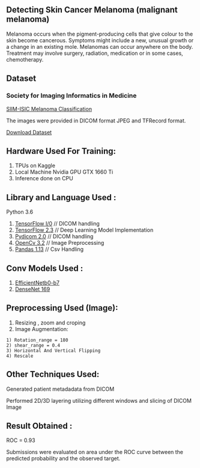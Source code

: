 ## Detecting Skin Cancer Melanoma (malignant melanoma) 

Melanoma occurs when the pigment-producing cells that give colour to the skin become cancerous.
Symptoms might include a new, unusual growth or a change in an existing mole. Melanomas can occur anywhere on the body.
Treatment may involve surgery, radiation, medication or in some cases, chemotherapy.

## Dataset  

### Society for Imaging Informatics in Medicine  

[SIIM-ISIC Melanoma Classification](https://siim.org/page/siim_isic_melanoma_classification)

The images were provided in DICOM format JPEG and TFRecord format.

[Download Dataset](https://www.kaggle.com/c/siim-isic-melanoma-classification/data)

## Hardware Used For Training:

  1) TPUs on Kaggle 
  2) Local Machine  Nvidia GPU  GTX 1660 Ti 
  3) Inference done on CPU
  
## Library and Language Used :   

Python 3.6 
  1) [TensorFlow I/0](https://www.tensorflow.org/io)    // DICOM handling 
  2) [TensorFlow 2.3](https://www.tensorflow.org/)    // Deep Learning Model Implementation
  3) [Pydicom 2.0](https://www.tensorflow.org/io)     // DICOM handling
  4) [OpenCv 3.2](https://www.tensorflow.org/io)      // Image Preprocessing
  5) [Pandas 1.13](https://www.tensorflow.org/io)     // Csv Handling
  

## Conv Models Used  :

  1) [EfficientNetb0-b7](https://arxiv.org/abs/1905.11946)
  2) [DenseNet 169](https://arxiv.org/abs/1608.06993)

## Preprocessing Used (Image):
  
  1) Resizing , zoom and croping 
  2) Image Augmentation: 
  
    1) Rotation_range = 180
    2) shear_range = 0.4
    3) Horizontal And Vertical Flipping 
    4) Rescale 
    
 ## Other Techniques Used:
 
 Generated patient metadadata from DICOM  
 
 Performed 2D/3D layering utilizing different windows and slicing of DICOM Image
  
## Result Obtained :

  ROC = 0.93  
  
  Submissions were evaluated on area under the ROC curve between the predicted probability and the observed target.


  
